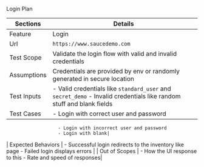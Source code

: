 Login Plan

| Sections   | Details    |
|--------------- | --------------- |
| Feature            | Login  |
| Url                | `https://www.saucedemo.com`  |
| Test Scope         | Validate the login flow with valid and invalid credentials  |
| Assumptions        | Credentials are provided by env or randomly generated in secure location  |
| Test Inputs        | - Valid credentials like `standard_user` and `secret_demo` - Invalid credentials like random stuff and blank fields |
| Test Cases         | - Login with correct user and password
                       - Login with incorrect user and password
                       - Login with blank|
| Expected Behaviors | - Successful login redirects to the inventory like page
                       - Failed login displays errors |
| Out of Scopes      | - How the UI response to this
                       - Rate and speed of responses|


